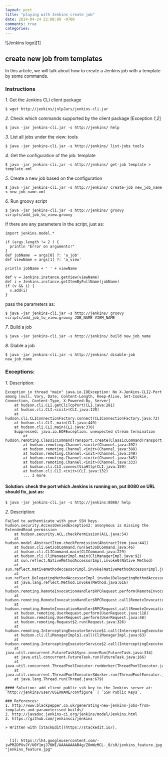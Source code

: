 ```yaml
---
layout: post
title: "playing with Jenkins create job"
date: 2014-04-24 22:08:09 -0700
comments: true
categories: 
---
```

![Jenkins logo][1]
## create new job from templates
In this article, we will talk about how to create a Jenkins job with a template by some commands.

### Instructions
*1*. Get the Jenkins CLI client package
```
$ wget http://jenkins/jnlpJars/jenkins-cli.jar
```
*2*. Check which commands supported by the client package [Exception *1*,*2*]
```
$ java -jar jenkins-cli.jar -s http://jenkins/ help
```
*3*. List all jobs under the view: tools
```
$ java -jar jenkins-cli.jar -s http://jenkins/ list-jobs tools
```

*4*. Get the configuration of the job: template
```
$ java -jar jenkins-cli.jar -s http://jenkins/ get-job template > template.xml
```
*5*. Create a new job based on the configuration
```
$ java -jar jenkins-cli.jar -s http://jenkins/ create-job new_job_name < new_job_name.xml
```
*6*. Run groovy script
```
$ java -jar jenkins-cli.jar -s http://jenkins/ groovy scripts/add_job_to_view.groovy
```
If there are any parameters in the script, just as:
```
import jenkins.model.*

if (args.length != 2 ) {
  println "Error on arguments!"
}
def jobName  = args[0] ?: 'a_job'
def viewName = args[1] ?: 'a_view'

println jobName + ' ' + viewName

def v = Jenkins.instance.getView(viewName)
def i = Jenkins.instance.getItemByFullName(jobName)
if (v && i) {
  v.add(i)
}
```
pass the parameters as:
```
$ java -jar jenkins-cli.jar -s http://jenkins/ groovy scripts/add_job_to_view.groovy JOB_NAME VIEM_NAME
```
*7*. Build a job
```
$ java -jar jenkins-cli.jar -s http://jenkins/ build new_job_name
```
*8*. Diable a job
```
$ java -jar jenkins-cli.jar -s http://jenkins/ disable-job new_job_name
```

### Exceptions:
*1*. Description:
```
Exception in thread "main" java.io.IOException: No X-Jenkins-CLI2-Port among [null, Vary, Date, Content-Length, Keep-Alive, Set-Cookie, Connection, Content-Type, X-Powered-By, Server]
	at hudson.cli.CLI.getCliTcpPort(CLI.java:281)
	at hudson.cli.CLI.<init>(CLI.java:128)
	at hudson.cli.CLIConnectionFactory.connect(CLIConnectionFactory.java:72)
	at hudson.cli.CLI._main(CLI.java:449)
	at hudson.cli.CLI.main(CLI.java:378)
	Suppressed: java.io.EOFException: unexpected stream termination
		at hudson.remoting.ClassicCommandTransport.create(ClassicCommandTransport.java:100)
		at hudson.remoting.Channel.<init>(Channel.java:392)
		at hudson.remoting.Channel.<init>(Channel.java:388)
		at hudson.remoting.Channel.<init>(Channel.java:349)
		at hudson.remoting.Channel.<init>(Channel.java:345)
		at hudson.remoting.Channel.<init>(Channel.java:333)
		at hudson.cli.CLI.connectViaHttp(CLI.java:159)
		at hudson.cli.CLI.<init>(CLI.java:132)
		... 3 more
```
#### Solution: check the port which Jenkins is running on, put 8080 on URL should fix, just as:
```
$ java -jar jenkins-cli.jar -s http://jenkins:8080/ help
```
*2*. Description:
```
Failed to authenticate with your SSH keys.
hudson.security.AccessDeniedException2: anonymous is missing the ExtendedRead permission
	at hudson.security.ACL.checkPermission(ACL.java:54)
	at hudson.model.AbstractItem.checkPermission(AbstractItem.java:441)
	at hudson.cli.GetJobCommand.run(GetJobCommand.java:46)
	at hudson.cli.CLICommand.main(CLICommand.java:229)
	at hudson.cli.CliManagerImpl.main(CliManagerImpl.java:92)
	at sun.reflect.NativeMethodAccessorImpl.invoke0(Native Method)
	at sun.reflect.NativeMethodAccessorImpl.invoke(NativeMethodAccessorImpl.java:57)
	at sun.reflect.DelegatingMethodAccessorImpl.invoke(DelegatingMethodAccessorImpl.java:43)
	at java.lang.reflect.Method.invoke(Method.java:616)
	at hudson.remoting.RemoteInvocationHandler$RPCRequest.perform(RemoteInvocationHandler.java:275)
	at hudson.remoting.RemoteInvocationHandler$RPCRequest.call(RemoteInvocationHandler.java:256)
	at hudson.remoting.RemoteInvocationHandler$RPCRequest.call(RemoteInvocationHandler.java:215)
	at hudson.remoting.UserRequest.perform(UserRequest.java:118)
	at hudson.remoting.UserRequest.perform(UserRequest.java:48)
	at hudson.remoting.Request$2.run(Request.java:326)
	at hudson.remoting.InterceptingExecutorService$1.call(InterceptingExecutorService.java:72)
	at hudson.cli.CliManagerImpl$1.call(CliManagerImpl.java:63)
	at hudson.remoting.InterceptingExecutorService$2.call(InterceptingExecutorService.java:95)
	at java.util.concurrent.FutureTask$Sync.innerRun(FutureTask.java:334)
	at java.util.concurrent.FutureTask.run(FutureTask.java:166)
	at java.util.concurrent.ThreadPoolExecutor.runWorker(ThreadPoolExecutor.java:1110)
	at java.util.concurrent.ThreadPoolExecutor$Worker.run(ThreadPoolExecutor.java:603)
	at java.lang.Thread.run(Thread.java:679)
```
```
#### Solution: add client public ssh key to the Jenkins server at: `http://jenkins/user/USERNAME/configure` | `SSH Public Keys`.

### References:
1. http://www.blackpepper.co.uk/generating-new-jenkins-jobs-from-templates-and-parameterised-builds/
2. http://javadoc.jenkins-ci.org/jenkins/model/Jenkins.html
3. https://github.com/jenkinsci/jenkins

> Written with [StackEdit](https://stackedit.io/).


  [1]: https://lh4.googleusercontent.com/-iwPM2DPUvJY/U0Y1mjJ70WI/AAAAAAAAB4g/ZOmWzMCL-_0/s0/jenkins_feature.jpg "jenkins_feature.jpg"
